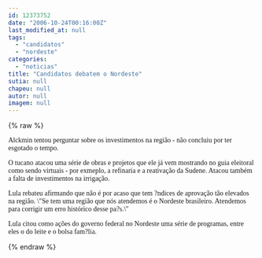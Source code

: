 ```yaml
---
id: 12373752
date: "2006-10-24T00:16:00Z"
last_modified_at: null
tags:
  - "candidatos"
  - "nordeste"
categories:
  - "noticias"
title: "Candidatos debatem o Nordeste"
sutia: null
chapeu: null
autor: null
imagem: null
---
```

{% raw %}
<p><P><FONT face=Verdana>Alckmin tentou perguntar sobre os investimentos na região - não concluiu por ter esgotado o tempo.</FONT></P></p>
<p><P><FONT face=Verdana>O tucano atacou uma série de obras e projetos que ele já vem mostrando no guia eleitoral como sendo virtuais - por exmeplo, a refinaria e a reativação da Sudene. Atacou também a falta de investimentos na irrigação.</FONT></P></p>
<p><P><FONT face=Verdana>Lula rebateu afirmando que não é por acaso que tem ?ndices de aprovação tão elevados na região. \"Se tem uma região que nós atendemos é o Nordeste brasileiro. Atendemos para corrigir um erro histórico desse pa?s.\"</FONT></P></p>
<p><P><FONT face=Verdana>Lula citou como ações do governo federal no Nordeste uma série de programas, entre eles o do leite e o bolsa fam?lia.</FONT></P> </p>
{% endraw %}